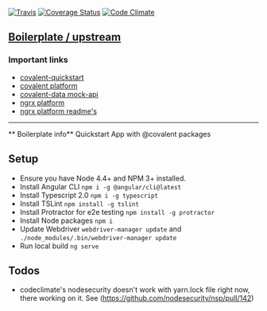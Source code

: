 [![Travis](https://img.shields.io/travis/BrentDietrich/test.svg?style=flat-square)](https://travis-ci.org/BrentDietrich/test)
[![Coverage Status](https://img.shields.io/coveralls/BrentDietrich/test/master.svg?style=flat-square)](https://coveralls.io/github/BrentDietrich/test)
[![Code Climate](https://img.shields.io/codeclimate/github/kabisaict/flow.svg?style=flat-square)](https://codeclimate.com/github/BrentDietrich/test)

## [Boilerplate / upstream](https://github.com/Teradata/covalent-quickstart)

### Important links
- [covalent-quickstart](https://github.com/Teradata/covalent-quickstart)
- [covalent platform](https://github.com/Teradata/covalent)
- [covalent-data mock-api](https://github.com/Teradata/covalent-data)
- [ngrx platform](https://github.com/ngrx/platform)
- [ngrx platform readme's](https://github.com/ngrx/platform/tree/master/docs)


---
** Boilerplate info**
Quickstart App with @covalent packages

## Setup

* Ensure you have Node 4.4+ and NPM 3+ installed.
* Install Angular CLI `npm i -g @angular/cli@latest`
* Install Typescript 2.0 `npm i -g typescript`
* Install TSLint `npm install -g tslint`
* Install Protractor for e2e testing `npm install -g protractor`
* Install Node packages `npm i`
* Update Webdriver `webdriver-manager update` and `./node_modules/.bin/webdriver-manager update`
* Run local build `ng serve`


## Todos
- codeclimate's nodesecurity doesn't work with yarn.lock file right now, there working on it. See (https://github.com/nodesecurity/nsp/pull/142)